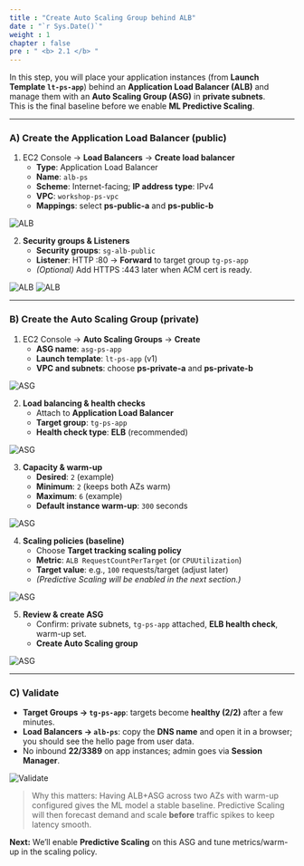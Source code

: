 ```yaml
---
title : "Create Auto Scaling Group behind ALB"
date : "`r Sys.Date()`"
weight : 1
chapter : false
pre : " <b> 2.1 </b> "
---
```


In this step, you will place your application instances (from **Launch Template `lt-ps-app`**) behind an **Application Load Balancer (ALB)** and manage them with an **Auto Scaling Group (ASG)** in **private subnets**.  
This is the final baseline before we enable **ML Predictive Scaling**.

---

### A) Create the Application Load Balancer (public)
1. EC2 Console → **Load Balancers** → **Create load balancer**
   - **Type**: Application Load Balancer
   - **Name**: `alb-ps`
   - **Scheme**: Internet-facing; **IP address type**: IPv4
   - **VPC**: `workshop-ps-vpc`
   - **Mappings**: select **ps-public-a** and **ps-public-b**

![ALB](/images/2.prerequisite/035-create-alb.png)

2. **Security groups & Listeners**
   - **Security groups**: `sg-alb-public`
   - **Listener**: HTTP :80 → **Forward** to target group `tg-ps-app`
   - *(Optional)* Add HTTPS :443 later when ACM cert is ready.

![ALB](/images/2.prerequisite/036-alb-security.png)
![ALB](/images/2.prerequisite/037-tg-attach.png)

---

### B) Create the Auto Scaling Group (private)
1. EC2 Console → **Auto Scaling Groups** → **Create**
   - **ASG name**: `asg-ps-app`
   - **Launch template**: `lt-ps-app` (v1)
   - **VPC and subnets**: choose **ps-private-a** and **ps-private-b**

![ASG](/images/2.prerequisite/038-create-asg.png)

2. **Load balancing & health checks**
   - Attach to **Application Load Balancer**
   - **Target group**: `tg-ps-app`
   - **Health check type**: **ELB** (recommended)

![ASG](/images/2.prerequisite/039-asg-loadbalancing.png)

3. **Capacity & warm-up**
   - **Desired**: `2` (example)
   - **Minimum**: `2` (keeps both AZs warm)
   - **Maximum**: `6` (example)
   - **Default instance warm-up**: `300` seconds

![ASG](/images/2.prerequisite/040-asg-capacity.png)

4. **Scaling policies (baseline)**
   - Choose **Target tracking scaling policy**
   - **Metric**: `ALB RequestCountPerTarget` (or `CPUUtilization`)
   - **Target value**: e.g., `100` requests/target (adjust later)
   - *(Predictive Scaling will be enabled in the next section.)*

![ASG](/images/2.prerequisite/041-asg-scaling.png)

5. **Review & create ASG**
   - Confirm: private subnets, `tg-ps-app` attached, **ELB health check**, warm-up set.
   - **Create Auto Scaling group**

![ASG](/images/2.prerequisite/042-asg-review.png)

---

### C) Validate
- **Target Groups → `tg-ps-app`**: targets become **healthy (2/2)** after a few minutes.
- **Load Balancers → `alb-ps`**: copy the **DNS name** and open it in a browser; you should see the hello page from user data.
- No inbound **22/3389** on app instances; admin goes via **Session Manager**.

![Validate](/images/2.prerequisite/043-validate-alb.png)

> Why this matters: Having ALB+ASG across two AZs with warm-up configured gives the ML model a stable baseline. Predictive Scaling will then forecast demand and scale **before** traffic spikes to keep latency smooth.

**Next:** We’ll enable **Predictive Scaling** on this ASG and tune metrics/warm-up in the scaling policy.

